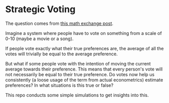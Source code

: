 # Strategic Voting

The question comes from [this math exchange post](https://math.stackexchange.com/questions/3497204/honest-vs-dishonest-voting-does-it-matter).

Imagine a system where people have to vote on something from a scale of 0-10 (maybe a movie or a song).

If people vote exactly what their true preferences are, the average of all the votes will trivially be equal to the average preference.

But what if some people vote with the intention of moving the current average towards their preference. This means that every person's vote will not necessarily be equal to their true preference. Do votes now help us consistently (a loose usage of the term from actual econometrics) estimate preferences? In what situations is this true or false?

This repo conducts some simple simulations to get insights into this.